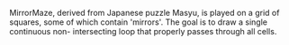 MirrorMaze, derived from Japanese puzzle Masyu, is played on a grid of squares,
some of which contain 'mirrors'. The goal is to draw a single continuous non-
intersecting loop that properly passes through all cells.